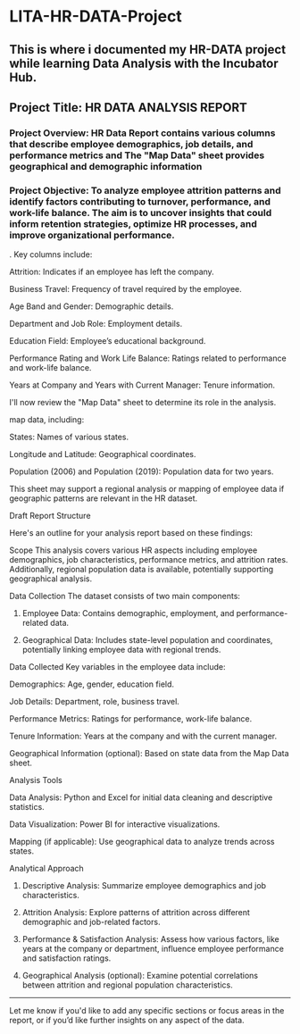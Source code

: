 # LITA-HR-DATA-Project
This is where i documented my HR-DATA project while learning Data Analysis with the Incubator Hub.
---

## Project Title: HR DATA ANALYSIS REPORT

### Project  Overview: HR Data Report contains various columns that describe employee demographics, job details, and performance metrics and The "Map Data" sheet provides geographical and demographic information

### Project Objective: To analyze employee attrition patterns and identify factors contributing to turnover, performance, and work-life balance. The aim is to uncover insights that could inform retention strategies, optimize HR processes, and improve organizational performance.



. Key columns include:

Attrition: Indicates if an employee has left the company.

Business Travel: Frequency of travel required by the employee.

Age Band and Gender: Demographic details.

Department and Job Role: Employment details.

Education Field: Employee’s educational background.

Performance Rating and Work Life Balance: Ratings related to performance and work-life balance.

Years at Company and Years with Current Manager: Tenure information.


I'll now review the "Map Data" sheet to determine its role in the analysis.




map data, including:

States: Names of various states.

Longitude and Latitude: Geographical coordinates.

Population (2006) and Population (2019): Population data for two years.


This sheet may support a regional analysis or mapping of employee data if geographic patterns are relevant in the HR dataset.

Draft Report Structure

Here's an outline for your analysis report based on these findings:


Scope
This analysis covers various HR aspects including employee demographics, job characteristics, performance metrics, and attrition rates. Additionally, regional population data is available, potentially supporting geographical analysis.

Data Collection
The dataset consists of two main components:

1. Employee Data: Contains demographic, employment, and performance-related data.


2. Geographical Data: Includes state-level population and coordinates, potentially linking employee data with regional trends.



Data Collected
Key variables in the employee data include:

Demographics: Age, gender, education field.

Job Details: Department, role, business travel.

Performance Metrics: Ratings for performance, work-life balance.

Tenure Information: Years at the company and with the current manager.

Geographical Information (optional): Based on state data from the Map Data sheet.


Analysis Tools

Data Analysis: Python and Excel for initial data cleaning and descriptive statistics.

Data Visualization: Power BI for interactive visualizations.

Mapping (if applicable): Use geographical data to analyze trends across states.


Analytical Approach

1. Descriptive Analysis: Summarize employee demographics and job characteristics.


2. Attrition Analysis: Explore patterns of attrition across different demographic and job-related factors.


3. Performance & Satisfaction Analysis: Assess how various factors, like years at the company or department, influence employee performance and satisfaction ratings.


4. Geographical Analysis (optional): Examine potential correlations between attrition and regional population characteristics.




---

Let me know if you'd like to add any specific sections or focus areas in the report, or if you’d like further insights on any aspect of the data.

